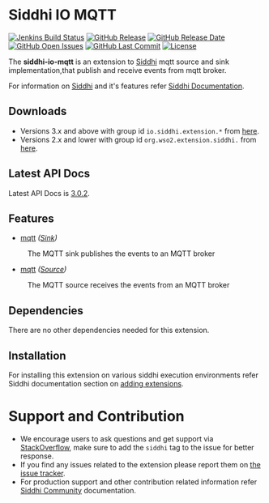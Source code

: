 Siddhi IO MQTT
======================================

[![Jenkins Build Status](https://wso2.org/jenkins/job/siddhi/job/siddhi-io-mqtt/badge/icon)](https://wso2.org/jenkins/job/siddhi/job/siddhi-io-mqtt/)
[![GitHub Release](https://img.shields.io/github/release/siddhi-io/siddhi-io-mqtt.svg)](https://github.com/siddhi-io/siddhi-io-mqtt/releases)
[![GitHub Release Date](https://img.shields.io/github/release-date/siddhi-io/siddhi-io-mqtt.svg)](https://github.com/siddhi-io/siddhi-io-mqtt/releases)
[![GitHub Open Issues](https://img.shields.io/github/issues-raw/siddhi-io/siddhi-io-mqtt.svg)](https://github.com/siddhi-io/siddhi-io-mqtt/issues)
[![GitHub Last Commit](https://img.shields.io/github/last-commit/siddhi-io/siddhi-io-mqtt.svg)](https://github.com/siddhi-io/siddhi-io-mqtt/commits/master)
[![License](https://img.shields.io/badge/License-Apache%202.0-blue.svg)](https://opensource.org/licenses/Apache-2.0)
  
The **siddhi-io-mqtt** is an extension to <a target="_blank" href="https://wso2.github.io/siddhi">Siddhi</a> mqtt source and sink implementation,that publish and receive events from mqtt broker.

For information on <a target="_blank" href="https://siddhi.io/">Siddhi</a> and it's features refer <a target="_blank" href="https://siddhi.io/redirect/docs.html">Siddhi Documentation</a>. 

## Downloads
* Versions 3.x and above with group id `io.siddhi.extension.*` from <a target="_blank" href="https://mvnrepository.com/artifact/io.siddhi.extension.io.mqtt/siddhi-io-mqtt/">here</a>.
* Versions 2.x and lower with group id `org.wso2.extension.siddhi.` from  <a target="_blank" href="https://mvnrepository.com/artifact/io.siddhi.extension.io.mqtt/siddhi-io-mqtt">here</a>.

## Latest API Docs 

Latest API Docs is <a target="_blank" href="https://siddhi-io.github.io/siddhi-io-mqtt/api/3.0.2">3.0.2</a>.

## Features

* <a target="_blank" href="https://siddhi-io.github.io/siddhi-io-mqtt/api/3.0.2/#mqtt-sink">mqtt</a> *(<a target="_blank" href="http://siddhi.io/en/v5.1/docs/query-guide/#sink">Sink</a>)*<br> <div style="padding-left: 1em;"><p><p style="word-wrap: break-word;margin: 0;">The MQTT sink publishes the events to an MQTT broker </p></p></div>
* <a target="_blank" href="https://siddhi-io.github.io/siddhi-io-mqtt/api/3.0.2/#mqtt-source">mqtt</a> *(<a target="_blank" href="http://siddhi.io/en/v5.1/docs/query-guide/#source">Source</a>)*<br> <div style="padding-left: 1em;"><p><p style="word-wrap: break-word;margin: 0;">The MQTT source receives the events from an MQTT broker </p></p></div>

## Dependencies

There are no other dependencies needed for this extension.

## Installation

For installing this extension on various siddhi execution environments refer Siddhi documentation section on <a target="_blank" href="https://siddhi.io/redirect/add-extensions.html">adding extensions</a>.

# Support and Contribution

* We encourage users to ask questions and get support via <a target="_blank" href="https://stackoverflow.com/questions/tagged/siddhi">StackOverflow</a>, make sure to add the `siddhi` tag to the issue for better response.
* If you find any issues related to the extension please report them on <a target="_blank" href="https://github.com/siddhi-io/siddhi-execution-string/issues">the issue tracker</a>.
* For production support and other contribution related information refer <a target="_blank" href="https://siddhi.io/community/">Siddhi Community</a> documentation. 
